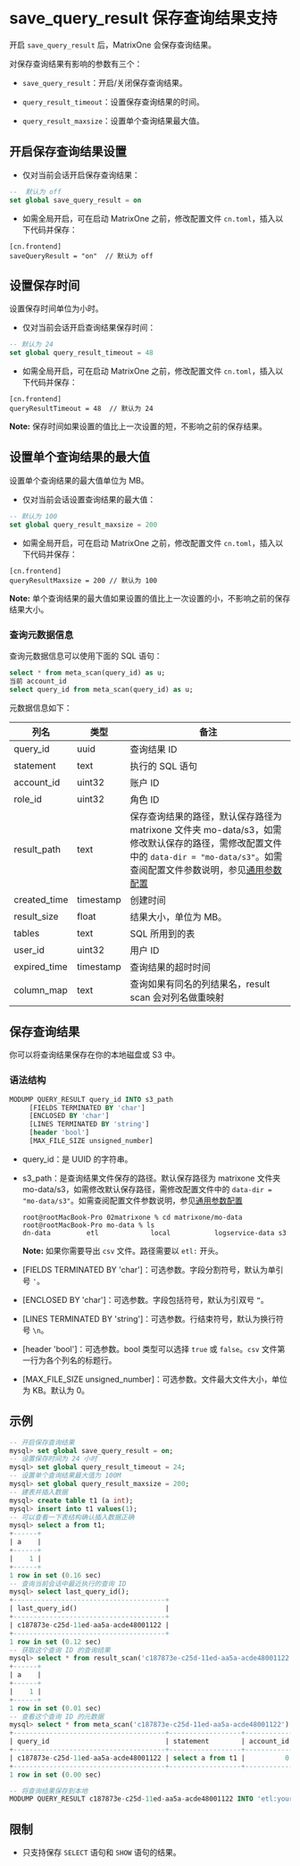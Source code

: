 # save_query_result 保存查询结果支持

开启 `save_query_result` 后，MatrixOne 会保存查询结果。

对保存查询结果有影响的参数有三个：

- `save_query_result`：开启/关闭保存查询结果。

- `query_result_timeout`：设置保存查询结果的时间。

- `query_result_maxsize`：设置单个查询结果最大值。

## 开启保存查询结果设置

- 仅对当前会话开启保存查询结果：

```sql
--  默认为 off
set global save_query_result = on  
```

- 如需全局开启，可在启动 MatrixOne 之前，修改配置文件 `cn.toml`，插入以下代码并保存：

```
[cn.frontend]
saveQueryResult = "on"  // 默认为 off
```

## 设置保存时间

设置保存时间单位为小时。

- 仅对当前会话开启查询结果保存时间：

```sql
-- 默认为 24
set global query_result_timeout = 48
```

- 如需全局开启，可在启动 MatrixOne 之前，修改配置文件 `cn.toml`，插入以下代码并保存：

```
[cn.frontend]
queryResultTimeout = 48  // 默认为 24
```

__Note:__ 保存时间如果设置的值比上一次设置的短，不影响之前的保存结果。

## 设置单个查询结果的最大值

设置单个查询结果的最大值单位为 MB。

- 仅对当前会话设置查询结果的最大值：

```sql
-- 默认为 100
set global query_result_maxsize = 200
```

- 如需全局开启，可在启动 MatrixOne 之前，修改配置文件 `cn.toml`，插入以下代码并保存：

```
[cn.frontend]
queryResultMaxsize = 200 // 默认为 100
```

__Note:__ 单个查询结果的最大值如果设置的值比上一次设置的小，不影响之前的保存结果大小。

### 查询元数据信息

查询元数据信息可以使用下面的 SQL 语句：

```sql
select * from meta_scan(query_id) as u;
当前 account_id
select query_id from meta_scan(query_id) as u;
```

元数据信息如下：

| 列名         | 类型      | 备注                                                         |
| ------------ | --------- | ------------------------------------------------------------ |
| query_id     | uuid      | 查询结果 ID                          |
| statement    | text      | 执行的 SQL 语句                        |
| account_id   | uint32    | 账户 ID                                                      |
| role_id      | uint32    | 角色 ID                                                       |
| result_path  | text      | 保存查询结果的路径，默认保存路径为 matrixone 文件夹 mo-data/s3，如需修改默认保存的路径，需修改配置文件中的 `data-dir = "mo-data/s3"`。如需查阅配置文件参数说明，参见[通用参数配置](../../System-Parameters/system-parameter.md) |
| created_time | timestamp | 创建时间                                                     |
| result_size  | float     | 结果大小，单位为 MB。 |
| tables       | text      | SQL 所用到的表                       |
| user_id      | uint32    | 用户 ID                                                       |
| expired_time | timestamp | 查询结果的超时时间|
| column_map   | text      | 查询如果有同名的列结果名，result scan 会对列名做重映射       |

## 保存查询结果

你可以将查询结果保存在你的本地磁盘或 S3 中。

### 语法结构

```sql
MODUMP QUERY_RESULT query_id INTO s3_path
     [FIELDS TERMINATED BY 'char']
     [ENCLOSED BY 'char']
     [LINES TERMINATED BY 'string']
     [header 'bool']
     [MAX_FILE_SIZE unsigned_number]
```

- query_id：是 UUID 的字符串。

- s3_path：是查询结果文件保存的路径。默认保存路径为 matrixone 文件夹 mo-data/s3，如需修改默认保存路径，需修改配置文件中的 `data-dir = "mo-data/s3"`。如需查阅配置文件参数说明，参见[通用参数配置](../../System-Parameters/system-parameter.md)

   ```
   root@rootMacBook-Pro 02matrixone % cd matrixone/mo-data
   root@rootMacBook-Pro mo-data % ls
   dn-data         etl             local           logservice-data s3
   ```

   __Note:__ 如果你需要导出 `csv` 文件。路径需要以 `etl:` 开头。

- [FIELDS TERMINATED BY 'char']：可选参数。字段分割符号，默认为单引号 `'`。

- [ENCLOSED BY 'char']：可选参数。字段包括符号，默认为引双号 `“`。

- [LINES TERMINATED BY 'string']：可选参数。行结束符号，默认为换行符号 `\n`。

- [header 'bool']：可选参数。bool 类型可以选择 `true` 或 `false`。`csv` 文件第一行为各个列名的标题行。

- [MAX_FILE_SIZE unsigned_number]：可选参数。文件最大文件大小，单位为 KB。默认为 0。

## 示例

```sql
-- 开启保存查询结果
mysql> set global save_query_result = on;
-- 设置保存时间为 24 小时
mysql> set global query_result_timeout = 24;
-- 设置单个查询结果最大值为 100M
mysql> set global query_result_maxsize = 200;
-- 建表并插入数据
mysql> create table t1 (a int);
mysql> insert into t1 values(1);
-- 可以查看一下表结构确认插入数据正确
mysql> select a from t1;
+------+
| a    |
+------+
|    1 |
+------+
1 row in set (0.16 sec)
-- 查询当前会话中最近执行的查询 ID
mysql> select last_query_id();
+--------------------------------------+
| last_query_id()                      |
+--------------------------------------+
| c187873e-c25d-11ed-aa5a-acde48001122 |
+--------------------------------------+
1 row in set (0.12 sec)
-- 获取这个查询 ID 的查询结果
mysql> select * from result_scan('c187873e-c25d-11ed-aa5a-acde48001122') as t;
+------+
| a    |
+------+
|    1 |
+------+
1 row in set (0.01 sec)
-- 查看这个查询 ID 的元数据
mysql> select * from meta_scan('c187873e-c25d-11ed-aa5a-acde48001122') as t;
+--------------------------------------+------------------+------------+---------+---------------------------------------------------------------------+---------------------+----------------------+--------+---------+---------------------+-----------+
| query_id                             | statement        | account_id | role_id | result_path                                                         | create_time         | result_size          | tables | user_id | expired_time        | ColumnMap |
+--------------------------------------+------------------+------------+---------+---------------------------------------------------------------------+---------------------+----------------------+--------+---------+---------------------+-----------+
| c187873e-c25d-11ed-aa5a-acde48001122 | select a from t1 |          0 |       0 | SHARED:/query_result/sys_c187873e-c25d-11ed-aa5a-acde48001122_1.blk | 2023-03-14 19:45:45 | 0.000003814697265625 | t1     |       1 | 2023-03-15 19:45:45 | t1.a -> a |
+--------------------------------------+------------------+------------+---------+---------------------------------------------------------------------+---------------------+----------------------+--------+---------+---------------------+-----------+
1 row in set (0.00 sec)

-- 将查询结果保存到本地
MODUMP QUERY_RESULT c187873e-c25d-11ed-aa5a-acde48001122 INTO 'etl:your_local_path';
```

## 限制

- 只支持保存 `SELECT` 语句和 `SHOW` 语句的结果。
